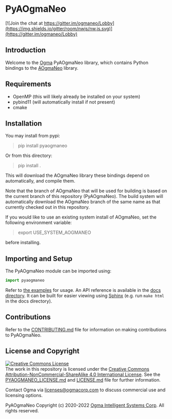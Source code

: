 <!---
  PyAOgmaNeo
  Copyright(c) 2020-2022 Ogma Intelligent Systems Corp. All rights reserved.

  This copy of OgmaNeo is licensed to you under the terms described
  in the PYAOGMANEO_LICENSE.md file included in this distribution.
--->

# PyAOgmaNeo

[![Join the chat at https://gitter.im/ogmaneo/Lobby](https://img.shields.io/gitter/room/nwjs/nw.js.svg)](https://gitter.im/ogmaneo/Lobby)

## Introduction 

Welcome to the [Ogma](https://ogmacorp.com) PyAOgmaNeo library, which contains Python bindings to the [AOgmaNeo](https://github.com/ogmacorp/AOgmaNeo) library.

## Requirements

- OpenMP (this will likely already be installed on your system)
- pybind11 (will automatically install if not present)
- cmake

## Installation

You may install from pypi:

> pip install pyaogmaneo

Or from this directory:

> pip install .

This will download the AOgmaNeo library these bindings depend on automatically, and compile them.

Note that the branch of AOgmaNeo that will be used for building is based on the current branch of this repository (PyAOgmaNeo).
The build system will automatically download the AOgmaNeo branch of the same name as that currently checked out in this repository.

If you would like to use an existing system install of AOgmaNeo, set the following environment variable:

> export USE_SYSTEM_AOGMANEO

before installing.

## Importing and Setup

The PyAOgmaNeo module can be imported using:

```python
import pyaogmaneo
```

Refer to [the examples](./examples) for usage.
An API reference is available in the [docs directory](./docs). It can be built for easier viewing using [Sphinx](https://www.sphinx-doc.org/en/master/) (e.g. run `make html` in the docs directory).

## Contributions

Refer to the [CONTRIBUTING.md](./CONTRIBUTING.md) file for information on making contributions to PyAOgmaNeo.

## License and Copyright

<a rel="license" href="http://creativecommons.org/licenses/by-nc-sa/4.0/"><img alt="Creative Commons License" style="border-width:0" src="https://i.creativecommons.org/l/by-nc-sa/4.0/88x31.png" /></a><br />The work in this repository is licensed under the <a rel="license" href="http://creativecommons.org/licenses/by-nc-sa/4.0/">Creative Commons Attribution-NonCommercial-ShareAlike 4.0 International License</a>. See the  [PYAOGMANEO_LICENSE.md](./PYAOGMANEO_LICENSE.md) and [LICENSE.md](./LICENSE.md) file for further information.

Contact Ogma via licenses@ogmacorp.com to discuss commercial use and licensing options.

PyAOgmaNeo Copyright (c) 2020-2022 [Ogma Intelligent Systems Corp](https://ogmacorp.com). All rights reserved.
